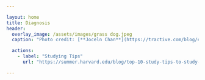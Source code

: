 ```yaml
---

layout: home
title: Diagnosis
header:
  overlay_image: /assets/images/grass dog.jpeg
  caption: "Photo credit: [**Joceln Chan**](https://tractive.com/blog/en/safety/grass-awns-can-be-deadly-dangerous-for-your-dog-2)" 

  actions:
    - label: "Studying Tips"
      url: "https://summer.harvard.edu/blog/top-10-study-tips-to-study-like-a-harvard-student/"

---
```

<script>
console.log("Hi, I'm the diagnoser! Please answer the following 14 questions to receive a diagnosis for your illness.");

const a = "fever";
const b = "cough";
const c = "shortness of breath";
const d = "fatigue";
const e = "loss of taste/smell/apetite";
const f = "diarreha";
const g = "abdominal cramps";
const h = "nausea";
const i = "vomiting";
const j = "pain when swallowing";
const k = "tonsils pain";
const l = "sore throat";
const m = "angry outbursts";
const n = "no motivation, apathy";
const o = "trouble sleeping";

const symptoms = [a, b, c, d, e, f, g, h, i, j, k, l, m, n, o];

const correctsymp = [];
let correct_symp_idx = 0;

for (let index = 0; index < symptoms.length; index++) {
  const curr_sym = symptoms[index];
  console.log("Do you have a " + curr_sym + ", yes or no? ");

  const response = prompt();
  if (response === "yes") {
    correctsymp.splice(correct_symp_idx, 0, curr_sym);
    correct_symp_idx += 1;
  }
}

let covid_symp_counter = 0;

for (let index = 0; index < correctsymp.length; index++) {
  const curr_sym = correctsymp[index];
  if (curr_sym === a || curr_sym === b || curr_sym === c || curr_sym === d || curr_sym === e) {
    covid_symp_counter += 1;
  }
}

let flu_symp_counter = 0;

for (let index = 0; index < correctsymp.length; index++) {
  const curr_sym = correctsymp[index];
  if (curr_sym === f || curr_sym === g || curr_sym === h || curr_sym === i) {
    flu_symp_counter += 1;
  }
}

let strep_symp_counter = 0;

for (let index = 0; index < correctsymp.length; index++) {
  const curr_sym = correctsymp[index];
  if (curr_sym === j || curr_sym === k || curr_sym === l) {
    strep_symp_counter += 1;
  }
}

let depression_symp_counter = 0;

for (let index = 0; index < correctsymp.length; index++) {
  const curr_sym = correctsymp[index];
  if (curr_sym === m || curr_sym === n || curr_sym === o) {
    depression_symp_counter += 1;
  }
}

if (correctsymp.length === 0) {
  console.log("you do not have any illnesses!");
}

const diagnoser_list = [covid_symp_counter, flu_symp_counter, strep_symp_counter, depression_symp_counter];
let diagnoser_max = 0;

for (let index = 0; index < diagnoser_list.length; index++) {
  const curr_diagnoser = diagnoser_list[index];
  if (diagnoser_max < curr_diagnoser) {
    diagnoser_max = curr_diagnoser;
  }
}

if (diagnoser_max === covid_symp_counter) {
  console.log("

  </script>

